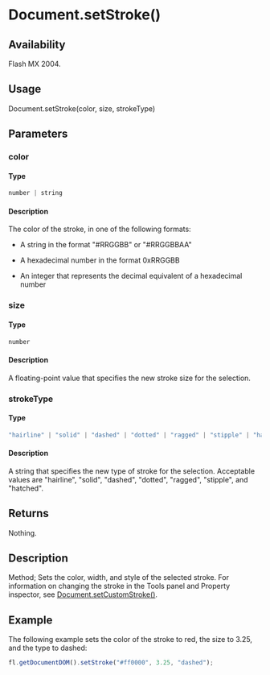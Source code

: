 # Document.setStroke()

## Availability

Flash MX 2004.

## Usage

Document.setStroke(color, size, strokeType)

## Parameters

### **color**

#### Type

```typescript
number | string
```

#### Description

The color of the stroke, in one of the following formats:

- A string in the format "#RRGGBB" or "#RRGGBBAA"

- A hexadecimal number in the format 0xRRGGBB

- An integer that represents the decimal equivalent of a hexadecimal number

### **size**

#### Type

```typescript
number
```

#### Description

A floating-point value that specifies the new stroke size for the selection.

### **strokeType**

#### Type

```typescript
"hairline" | "solid" | "dashed" | "dotted" | "ragged" | "stipple" | "hatched"
```

#### Description

A string that specifies the new type of stroke for the selection. Acceptable values are "hairline", "solid", "dashed", "dotted", "ragged", "stipple", and "hatched".

## Returns

Nothing.

## Description

Method; Sets the color, width, and style of the selected stroke. For information on changing the stroke in the Tools panel and Property inspector, see [Document.setCustomStroke()](../Document_object/Document480.md).

## Example

The following example sets the color of the stroke to red, the size to 3.25, and the type to dashed:

```javascript
fl.getDocumentDOM().setStroke("#ff0000", 3.25, "dashed");
```
